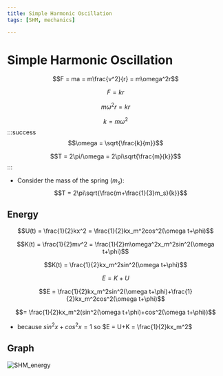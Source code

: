```yaml
---
title: Simple Harmonic Oscillation
tags: [SHM, mechanics]

---
```


# Simple Harmonic Oscillation
$$F = ma = m\frac{v^2}{r} = m\omega^2r$$

$$F = kr$$

$$m\omega^2r = kr$$

$$k = m\omega^2$$
:::success
$$\omega = \sqrt{\frac{k}{m}}$$

$$T = 2\pi/\omega = 2\pi\sqrt{\frac{m}{k}}$$
:::
* Consider the mass of the spring ($m_s$):
$$T = 2\pi\sqrt{\frac{m+\frac{1}{3}m_s}{k}}$$
## Energy
$$U(t) = \frac{1}{2}kx^2 = \frac{1}{2}kx_m^2cos^2(\omega t+\phi)$$

$$K(t) = \frac{1}{2}mv^2 = \frac{1}{2}m\omega^2x_m^2sin^2(\omega t+\phi)$$

$$K(t) = \frac{1}{2}kx_m^2sin^2(\omega t+\phi)$$

$$E = K+U$$

$$E = \frac{1}{2}kx_m^2sin^2(\omega t+\phi)+\frac{1}{2}kx_m^2cos^2(\omega t+\phi)$$

$$= \frac{1}{2}kx_m^2(sin^2(\omega t+\phi)+cos^2(\omega t+\phi))$$

* because $sin^2x+cos^2x = 1$
so $E = U+K = \frac{1}{2}kx_m^2$
## Graph
![SHM_energy](https://hackmd.io/_uploads/ByxsBVnSkl.png)
